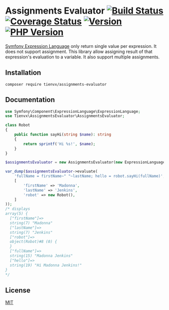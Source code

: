 # Assignments Evaluator [![Build Status][actions_badge]][actions_link] [![Coverage Status][coveralls_badge]][coveralls_link] [![Version][version-image]][version-url] [![PHP Version][php-version-image]][php-version-url]

[Symfony Expression Language][expression-language] only return single value per expression.
It does not support assignment. This library allow assigning result of that expression's evaluation to a variable. It also support multiple assignments.

## Installation

```shell
composer require tienvx/assignments-evaluator
```

## Documentation

```php
use Symfony\Component\ExpressionLanguage\ExpressionLanguage;
use Tienvx\AssignmentsEvaluator\AssignmentsEvaluator;

class Robot
{
    public function sayHi(string $name): string
    {
        return sprintf('Hi %s!', $name);
    }
}

$assignmentsEvaluator = new AssignmentsEvaluator(new ExpressionLanguage());

var_dump($assignmentsEvaluator->evaluate(
    'fullName = firstName~" "~lastName; hello = robot.sayHi(fullName)',
    [
        'firstName' => 'Madonna',
        'lastName' => 'Jenkins',
        'robot' => new Robot(),
    ]
));
/* displays
array(5) {
  ["firstName"]=>
  string(7) "Madonna"
  ["lastName"]=>
  string(7) "Jenkins"
  ["robot"]=>
  object(Robot)#8 (0) {
  }
  ["fullName"]=>
  string(15) "Madonna Jenkins"
  ["hello"]=>
  string(19) "Hi Madonna Jenkins!"
}
*/
```

## License

[MIT](https://github.com/tienvx/assignments-evaluator/blob/main/LICENSE)

[actions_badge]: https://github.com/tienvx/assignments-evaluator/workflows/main/badge.svg
[actions_link]: https://github.com/tienvx/assignments-evaluator/actions

[coveralls_badge]: https://coveralls.io/repos/tienvx/assignments-evaluator/badge.svg?branch=main&service=github
[coveralls_link]: https://coveralls.io/github/tienvx/assignments-evaluator?branch=main

[version-url]: https://packagist.org/packages/tienvx/assignments-evaluator
[version-image]: http://img.shields.io/packagist/v/tienvx/assignments-evaluator.svg?style=flat

[php-version-url]: https://packagist.org/packages/tienvx/assignments-evaluator
[php-version-image]: http://img.shields.io/badge/php-7.4.0+-ff69b4.svg

[expression-language]: https://symfony.com/doc/current/components/expression_language.html
